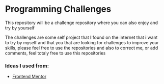 # Programming Challenges
This repository will be a challenge repository where you can also enjoy and try by yourself

The challenges are some self project that I found on the internet that i want to try by myself and that you that are looking for challenges to improve your skills, please feel free to use the repositories and also to correct me, or add comments, feel totaly free to use this repositories


<h3>Ideas I used from:</h3>
<ul>
 <li> <a href="https://www.frontendmentor.io/">Frontend Mentor</a></li>
</ul>
